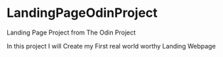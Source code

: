 # LandingPageOdinProject
Landing Page Project from The Odin Project

In this project I will Create my First real world worthy Landing Webpage
